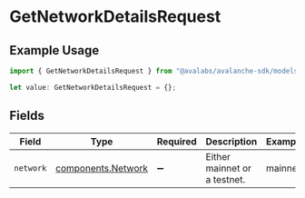 # GetNetworkDetailsRequest

## Example Usage

```typescript
import { GetNetworkDetailsRequest } from "@avalabs/avalanche-sdk/models/operations";

let value: GetNetworkDetailsRequest = {};
```

## Fields

| Field                                                    | Type                                                     | Required                                                 | Description                                              | Example                                                  |
| -------------------------------------------------------- | -------------------------------------------------------- | -------------------------------------------------------- | -------------------------------------------------------- | -------------------------------------------------------- |
| `network`                                                | [components.Network](../../models/components/network.md) | :heavy_minus_sign:                                       | Either mainnet or a testnet.                             | mainnet                                                  |
